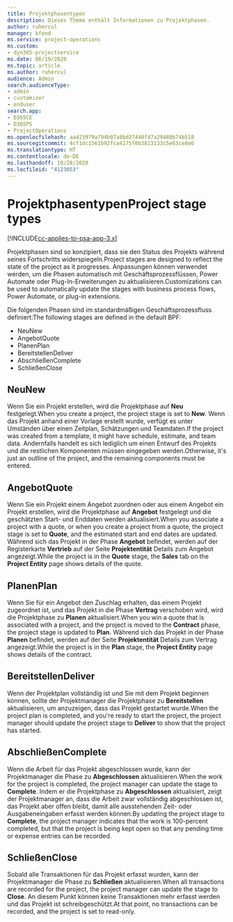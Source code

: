 ```yaml
---
title: Projektphasentypen
description: Dieses Thema enthält Informationen zu Projektphasen.
author: ruhercul
manager: kfend
ms.service: project-operations
ms.custom:
- dyn365-projectservice
ms.date: 06/19/2020
ms.topic: article
ms.author: ruhercul
audience: Admin
search.audienceType:
- admin
- customizer
- enduser
search.app:
- D365CE
- D365PS
- ProjectOperations
ms.openlocfilehash: aa423979a794b07a8bd27440f47a29480b74b518
ms.sourcegitcommit: 4cf1dc1561b92fca4175f0b3813133c5e63ce8e6
ms.translationtype: HT
ms.contentlocale: de-DE
ms.lasthandoff: 10/28/2020
ms.locfileid: "4123053"
---
```

# <a name="project-stage-types"></a><span data-ttu-id="1fe65-103">Projektphasentypen</span><span class="sxs-lookup"><span data-stu-id="1fe65-103">Project stage types</span></span> 

[!INCLUDE[cc-applies-to-psa-app-3.x](../includes/cc-applies-to-psa-app-3x.md)]

<span data-ttu-id="1fe65-104">Projektphasen sind so konzipiert, dass sie den Status des Projekts während seines Fortschritts widerspiegeln.</span><span class="sxs-lookup"><span data-stu-id="1fe65-104">Project stages are designed to reflect the state of the project as it progresses.</span></span> <span data-ttu-id="1fe65-105">Anpassungen können verwendet werden, um die Phasen automatisch mit Geschäftsprozessflüssen, Power Automate oder Plug-In-Erweiterungen zu aktualisieren.</span><span class="sxs-lookup"><span data-stu-id="1fe65-105">Customizations can be used to automatically update the stages with business process flows, Power Automate, or plug-in extensions.</span></span>

<span data-ttu-id="1fe65-106">Die folgenden Phasen sind im standardmäßigen Geschäftsprozessfluss definiert:</span><span class="sxs-lookup"><span data-stu-id="1fe65-106">The following stages are defined in the default BPF:</span></span>

- <span data-ttu-id="1fe65-107">Neu</span><span class="sxs-lookup"><span data-stu-id="1fe65-107">New</span></span>
- <span data-ttu-id="1fe65-108">Angebot</span><span class="sxs-lookup"><span data-stu-id="1fe65-108">Quote</span></span>
- <span data-ttu-id="1fe65-109">Planen</span><span class="sxs-lookup"><span data-stu-id="1fe65-109">Plan</span></span>
- <span data-ttu-id="1fe65-110">Bereitstellen</span><span class="sxs-lookup"><span data-stu-id="1fe65-110">Deliver</span></span>
- <span data-ttu-id="1fe65-111">Abschließen</span><span class="sxs-lookup"><span data-stu-id="1fe65-111">Complete</span></span>
- <span data-ttu-id="1fe65-112">Schließen</span><span class="sxs-lookup"><span data-stu-id="1fe65-112">Close</span></span> 

## <a name="new"></a><span data-ttu-id="1fe65-113">Neu</span><span class="sxs-lookup"><span data-stu-id="1fe65-113">New</span></span>

<span data-ttu-id="1fe65-114">Wenn Sie ein Projekt erstellen, wird die Projektphase auf **Neu** festgelegt.</span><span class="sxs-lookup"><span data-stu-id="1fe65-114">When you create a project, the project stage is set to **New**.</span></span> <span data-ttu-id="1fe65-115">Wenn das Projekt anhand einer Vorlage erstellt wurde, verfügt es unter Umständen über einen Zeitplan, Schätzungen und Teamdaten.</span><span class="sxs-lookup"><span data-stu-id="1fe65-115">If the project was created from a template, it might have schedule, estimate, and team data.</span></span> <span data-ttu-id="1fe65-116">Andernfalls handelt es sich lediglich um einen Entwurf des Projekts und die restlichen Komponenten müssen eingegeben werden.</span><span class="sxs-lookup"><span data-stu-id="1fe65-116">Otherwise, it's just an outline of the project, and the remaining components must be entered.</span></span>

## <a name="quote"></a><span data-ttu-id="1fe65-117">Angebot</span><span class="sxs-lookup"><span data-stu-id="1fe65-117">Quote</span></span>

<span data-ttu-id="1fe65-118">Wenn Sie ein Projekt einem Angebot zuordnen oder aus einem Angebot ein Projekt erstellen, wird die Projektphase auf **Angebot** festgelegt und die geschätzten Start- und Enddaten werden aktualisiert.</span><span class="sxs-lookup"><span data-stu-id="1fe65-118">When you associate a project with a quote, or when you create a project from a quote, the project stage is set to **Quote**, and the estimated start and end dates are updated.</span></span> <span data-ttu-id="1fe65-119">Während sich das Projekt in der Phase **Angebot** befindet, werden auf der Registerkarte **Vertrieb** auf der Seite **Projektentität** Details zum Angebot angezeigt.</span><span class="sxs-lookup"><span data-stu-id="1fe65-119">While the project is in the **Quote** stage, the **Sales** tab on the **Project Entity** page shows details of the quote.</span></span>

## <a name="plan"></a><span data-ttu-id="1fe65-120">Planen</span><span class="sxs-lookup"><span data-stu-id="1fe65-120">Plan</span></span>

<span data-ttu-id="1fe65-121">Wenn Sie für ein Angebot den Zuschlag erhalten, das einem Projekt zugeordnet ist, und das Projekt in die Phase **Vertrag** verschoben wird, wird die Projektphase zu **Planen** aktualisiert.</span><span class="sxs-lookup"><span data-stu-id="1fe65-121">When you win a quote that is associated with a project, and the project is moved to the **Contract** phase, the project stage is updated to **Plan**.</span></span> <span data-ttu-id="1fe65-122">Während sich das Projekt in der Phase **Planen** befindet, werden auf der Seite **Projektentität** Details zum Vertrag angezeigt.</span><span class="sxs-lookup"><span data-stu-id="1fe65-122">While the project is in the **Plan** stage, the **Project Entity** page shows details of the contract.</span></span>

## <a name="deliver"></a><span data-ttu-id="1fe65-123">Bereitstellen</span><span class="sxs-lookup"><span data-stu-id="1fe65-123">Deliver</span></span>

<span data-ttu-id="1fe65-124">Wenn der Projektplan vollständig ist und Sie mit dem Projekt beginnen können, sollte der Projektmanager die Projektphase zu **Bereitstellen** aktualisieren, um anzuzeigen, dass das Projekt gestartet wurde.</span><span class="sxs-lookup"><span data-stu-id="1fe65-124">When the project plan is completed, and you're ready to start the project, the project manager should update the project stage to **Deliver** to show that the project has started.</span></span>

## <a name="complete"></a><span data-ttu-id="1fe65-125">Abschließen</span><span class="sxs-lookup"><span data-stu-id="1fe65-125">Complete</span></span> 

<span data-ttu-id="1fe65-126">Wenn die Arbeit für das Projekt abgeschlossen wurde, kann der Projektmanager die Phase zu **Abgeschlossen** aktualisieren.</span><span class="sxs-lookup"><span data-stu-id="1fe65-126">When the work for the project is completed, the project manager can update the stage to **Complete**.</span></span> <span data-ttu-id="1fe65-127">Indem er die Projektphase zu **Abgeschlossen** aktualisiert, zeigt der Projektmanager an, dass die Arbeit zwar vollständig abgeschlossen ist, das Projekt aber offen bleibt, damit alle ausstehenden Zeit- oder Ausgabeneingaben erfasst werden können.</span><span class="sxs-lookup"><span data-stu-id="1fe65-127">By updating the project stage to **Complete**, the project manager indicates that the work is 100-percent completed, but that the project is being kept open so that any pending time or expense entries can be recorded.</span></span>

## <a name="close"></a><span data-ttu-id="1fe65-128">Schließen</span><span class="sxs-lookup"><span data-stu-id="1fe65-128">Close</span></span>

<span data-ttu-id="1fe65-129">Sobald alle Transaktionen für das Projekt erfasst wurden, kann der Projektmanager die Phase zu **Schließen** aktualisieren.</span><span class="sxs-lookup"><span data-stu-id="1fe65-129">When all transactions are recorded for the project, the project manager can update the stage to **Close**.</span></span> <span data-ttu-id="1fe65-130">An diesem Punkt können keine Transaktionen mehr erfasst werden und das Projekt ist schreibgeschützt.</span><span class="sxs-lookup"><span data-stu-id="1fe65-130">At that point, no transactions can be recorded, and the project is set to read-only.</span></span>

